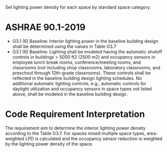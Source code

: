 Set lighting power density for each space by standard space category.

# ASHRAE 90.1-2019
- G3.1 (6) Baseline: Interior lighting power in the baseline building design shall be determined using the values in Table G3.7
- G3.1 (6) Baseline: Lighting shall be modeled having the automatic shutoff controls in buildings > 5000 ft2 (2500 m2) and occupancy sensors in employee lunch break rooms, conference/meeting rooms, and classrooms (not including shop classrooms, laboratory classrooms, and preschool through 12th-grade classrooms). These controls shall be reflected in the baseline building design lighting schedules. No additional automatic lighting controls, e.g., automatic controls for daylight utilization and occupancy sensors in space types not listed above, shall be modeled in the baseline building design.

# Code Requirement Interpretation
The requirement aim to determine the interior lighting power density according to the Table G3.7.
For spaces mixed multiple space types, area-weighted LPD is calculated and the occupancy sensor reduction is weighted by the lighting power density of the space.
